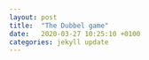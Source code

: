 ```yaml
---
layout: post
title:  "The Dubbel game"
date:   2020-03-27 10:25:10 +0100
categories: jekyll update
---
```

<script type="text/javascript" src="http://cdn.mathjax.org/mathjax/latest/MathJax.js?config=TeX-AMS-MML_HTMLorMML"></script>
<script>
I want to discuss the mathematics behind the funny game *dubbel* $$a^2 +b^2 = c^2$$ hallo
